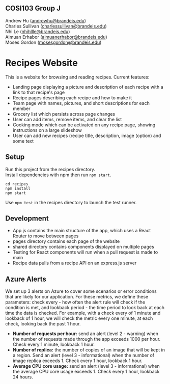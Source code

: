 ## COSI103 Group J
Andrew Hu (andrewhu@brandeis.edu)\
Charles Sullivan (charlessullivan@brandeis.edu)\
Nhi Le (nhihllle@brandeis.edu)\
Aimuan Erhabor (aimuanerhabor@brandeis.edu)\
Moses Gordon (mosesgordon@brandeis.edu)

# Recipes Website 
This is a website for browsing and reading recipes.
Current features:
* Landing page displaying a picture and description of each recipe with a link to that recipe's page
* Recipe pages describing each recipe and how to make it
* Team page with names, pictures, and short descriptions for each member
* Grocery list which persists across page changes
* User can add items, remove items, and clear the list
* Cooking mode which can be activated on any recipe page, showing instructions on a large slideshow
* User can add new recipes (recipe title, description, image (option) and some text

## Setup

Run this project from the recipes directory.\
Install dependencies with npm then run `npm start`.
```shell
cd recipes
npm install
npm start
```

Use `npm test` in the recipes directory to launch the test runner.

## Development
* App.js contains the main structure of the app, which uses a React Router to move between pages
* pages directory contains each page of the website
* shared directory contains components displayed on multiple pages
* Testing for React components will run when a pull request is made to main
* Recipe data pulls from a recipe API on an express.js server

## Azure Alerts

We set up 3 alerts on Azure to cover some scenarios or error conditions that are likely for our application. For these metrics, we define these parameters: check every - how often the alert rule will check if the condition is met, and lookback period - the time period to look back at each time the data is checked. For example, with a check every of 1 minute and lookback of 1 hour, we will check the metric every one minute, at each check, looking back the past 1 hour.

* **Number of requests per hour:** send an alert (level 2 - warning) when the number of requests made through the app exceeds 1000 per hour. Check every 1 minute, lookback 1 hour.
* **Number of replica:** the number of copies of an image that will be kept in a region. Send an alert (level 3 - informational) when the number of image replica exceeds 1. Check every 1 hour, lookback 1 hour.
* **Average CPU core usage:** send an alert (level 3 - informational) when the average CPU core usage exceeds 1. Check every 1 hour, lookback 24 hours.
